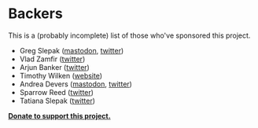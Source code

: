 # Backers

This is a (probably incomplete) list of those who've sponsored this project.

- Greg Slepak ([mastodon](https://mastodon.social/@taoeffect), [twitter](https://twitter.com/taoeffect))
- Vlad Zamfir ([twitter](https://twitter.com/VladZamfir))
- Arjun Banker ([twitter](https://twitter.com/arjun))
- Timothy Wilken ([website](https://thegiftingearth.net/))
- Andrea Devers ([mastodon](https://mastodon.social/@dotmacro), [twitter](https://twitter.com/dotmacro))
- Sparrow Reed ([twitter](https://www.patreon.com/SparrowArt))
- Tatiana Slepak ([twitter](https://twitter.com/slepak_tatiana))

**[Donate to support this project.](https://groupincome.org/donate/)**
